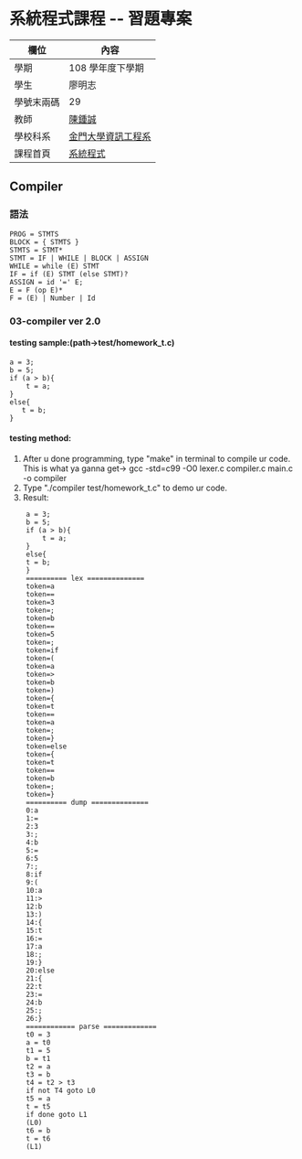 # 系統程式課程 -- 習題專案

欄位 | 內容
-----|--------
學期 | 108 學年度下學期
學生 |  廖明志
學號末兩碼 | 29
教師 | [陳鍾誠](https://misavo.com/blog/%E9%99%B3%E9%8D%BE%E8%AA%A0)
學校科系 | [金門大學資訊工程系](https://www.nqu.edu.tw/educsie/index.php)
課程首頁 | [系統程式](https://misavo.com/blog/%E9%99%B3%E9%8D%BE%E8%AA%A0/%E8%AA%B2%E7%A8%8B/%E7%B3%BB%E7%B5%B1%E7%A8%8B%E5%BC%8F)

## Compiler

### 語法

```
PROG = STMTS
BLOCK = { STMTS }
STMTS = STMT*
STMT = IF | WHILE | BLOCK | ASSIGN
WHILE = while (E) STMT
IF = if (E) STMT (else STMT)?
ASSIGN = id '=' E;
E = F (op E)*
F = (E) | Number | Id
```

### 03-compiler ver 2.0

#### testing sample:(path->test/homework_t.c)
```
a = 3;
b = 5;
if (a > b){
    t = a;
}
else{
   t = b;
}
```

#### testing method:
1. After u done programming, type "make" in terminal to compile ur code.
    This is what ya ganna get-> gcc -std=c99 -O0 lexer.c compiler.c main.c -o compiler
2. Type "./compiler test/homework_t.c" to demo ur code.
3. Result:
```
    a = 3;     
    b = 5;     
    if (a > b){
        t = a; 
    }
    else{      
    t = b;
    }
    ========== lex ==============
    token=a
    token==
    token=3
    token=;
    token=b
    token==
    token=5
    token=;
    token=if
    token=(
    token=a
    token=>
    token=b
    token=)
    token={
    token=t
    token==
    token=a
    token=;
    token=}
    token=else
    token={
    token=t
    token==
    token=b
    token=;
    token=}
    ========== dump ==============
    0:a
    1:=
    2:3
    3:;
    4:b
    5:=
    6:5
    7:;
    8:if
    9:(
    10:a
    11:>
    12:b
    13:)
    14:{
    15:t
    16:=
    17:a
    18:;
    19:}
    20:else
    21:{
    22:t
    23:=
    24:b
    25:;
    26:}
    ============ parse =============
    t0 = 3
    a = t0
    t1 = 5
    b = t1
    t2 = a
    t3 = b
    t4 = t2 > t3
    if not T4 goto L0
    t5 = a
    t = t5
    if done goto L1
    (L0)
    t6 = b
    t = t6
    (L1)
```
